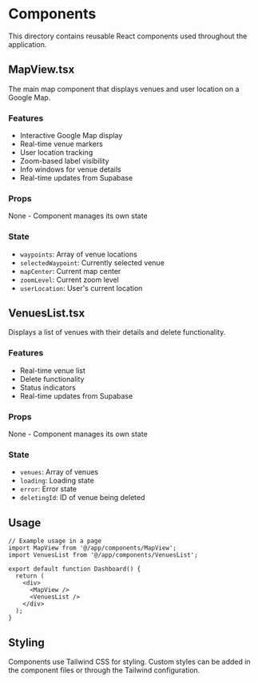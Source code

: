 # Components

This directory contains reusable React components used throughout the application.

## MapView.tsx

The main map component that displays venues and user location on a Google Map.

### Features
- Interactive Google Map display
- Real-time venue markers
- User location tracking
- Zoom-based label visibility
- Info windows for venue details
- Real-time updates from Supabase

### Props
None - Component manages its own state

### State
- `waypoints`: Array of venue locations
- `selectedWaypoint`: Currently selected venue
- `mapCenter`: Current map center
- `zoomLevel`: Current zoom level
- `userLocation`: User's current location

## VenuesList.tsx

Displays a list of venues with their details and delete functionality.

### Features
- Real-time venue list
- Delete functionality
- Status indicators
- Real-time updates from Supabase

### Props
None - Component manages its own state

### State
- `venues`: Array of venues
- `loading`: Loading state
- `error`: Error state
- `deletingId`: ID of venue being deleted

## Usage

```tsx
// Example usage in a page
import MapView from '@/app/components/MapView';
import VenuesList from '@/app/components/VenuesList';

export default function Dashboard() {
  return (
    <div>
      <MapView />
      <VenuesList />
    </div>
  );
}
```

## Styling

Components use Tailwind CSS for styling. Custom styles can be added in the component files or through the Tailwind configuration. 